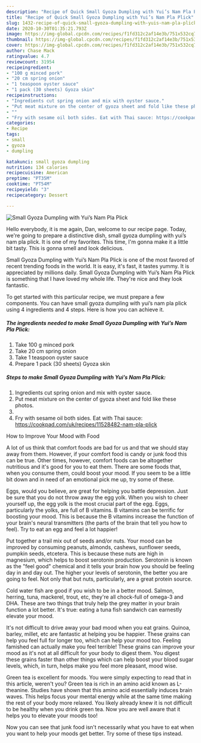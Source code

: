 ```yaml
---
description: "Recipe of Quick Small Gyoza Dumpling with Yui’s Nam Pla Plick"
title: "Recipe of Quick Small Gyoza Dumpling with Yui’s Nam Pla Plick"
slug: 1432-recipe-of-quick-small-gyoza-dumpling-with-yuis-nam-pla-plick
date: 2020-10-30T01:35:21.793Z
image: https://img-global.cpcdn.com/recipes/f1fd312c2af14e3b/751x532cq70/small-gyoza-dumpling-with-yuis-nam-pla-plick-recipe-main-photo.jpg
thumbnail: https://img-global.cpcdn.com/recipes/f1fd312c2af14e3b/751x532cq70/small-gyoza-dumpling-with-yuis-nam-pla-plick-recipe-main-photo.jpg
cover: https://img-global.cpcdn.com/recipes/f1fd312c2af14e3b/751x532cq70/small-gyoza-dumpling-with-yuis-nam-pla-plick-recipe-main-photo.jpg
author: Chase Mack
ratingvalue: 4.7
reviewcount: 31954
recipeingredient:
- "100 g minced pork"
- "20 cm spring onion"
- "1 teaspoon oyster sauce"
- "1 pack (30 sheets) Gyoza skin"
recipeinstructions:
- "Ingredients cut spring onion and mix with oyster sauce."
- "Put meat mixture on the center of gyoza sheet and fold like these photos."
- ""
- "Fry with sesame oil both sides. Eat with Thai sauce: https://cookpad.com/uk/recipes/11528482-nam-pla-plick"
categories:
- Recipe
tags:
- small
- gyoza
- dumpling

katakunci: small gyoza dumpling 
nutrition: 134 calories
recipecuisine: American
preptime: "PT35M"
cooktime: "PT54M"
recipeyield: "3"
recipecategory: Dessert

---
```



![Small Gyoza Dumpling with Yui’s Nam Pla Plick](https://img-global.cpcdn.com/recipes/f1fd312c2af14e3b/751x532cq70/small-gyoza-dumpling-with-yuis-nam-pla-plick-recipe-main-photo.jpg)

Hello everybody, it is me again, Dan, welcome to our recipe page. Today, we're going to prepare a distinctive dish, small gyoza dumpling with yui’s nam pla plick. It is one of my favorites. This time, I'm gonna make it a little bit tasty. This is gonna smell and look delicious.

Small Gyoza Dumpling with Yui’s Nam Pla Plick is one of the most favored of recent trending foods in the world. It is easy, it's fast, it tastes yummy. It is appreciated by millions daily. Small Gyoza Dumpling with Yui’s Nam Pla Plick is something that I have loved my whole life. They're nice and they look fantastic.




To get started with this particular recipe, we must prepare a few components. You can have small gyoza dumpling with yui’s nam pla plick using 4 ingredients and 4 steps. Here is how you can achieve it.

<!--inarticleads1-->

##### The ingredients needed to make Small Gyoza Dumpling with Yui’s Nam Pla Plick:

1. Take 100 g minced pork
1. Take 20 cm spring onion
1. Take 1 teaspoon oyster sauce
1. Prepare 1 pack (30 sheets) Gyoza skin




<!--inarticleads2-->

##### Steps to make Small Gyoza Dumpling with Yui’s Nam Pla Plick:

1. Ingredients cut spring onion and mix with oyster sauce.
1. Put meat mixture on the center of gyoza sheet and fold like these photos.
1. 
1. Fry with sesame oil both sides. Eat with Thai sauce: https://cookpad.com/uk/recipes/11528482-nam-pla-plick




How to Improve Your Mood with Food


A lot of us think that comfort foods are bad for us and that we should stay away from them. However, if your comfort food is candy or junk food this can be true. Other times, however, comfort foods can be altogether nutritious and it's good for you to eat them. There are some foods that, when you consume them, could boost your mood. If you seem to be a little bit down and in need of an emotional pick me up, try some of these.

Eggs, would you believe, are great for helping you battle depression. Just be sure that you do not throw away the egg yolk. When you wish to cheer yourself up, the egg yolk is the most crucial part of the egg. Eggs, particularly the yolks, are full of B vitamins. B vitamins can be terrific for boosting your mood. This is because the B vitamins increase the function of your brain's neural transmitters (the parts of the brain that tell you how to feel). Try to eat an egg and feel a lot happier!

Put together a trail mix out of seeds and/or nuts. Your mood can be improved by consuming peanuts, almonds, cashews, sunflower seeds, pumpkin seeds, etcetera. This is because these nuts are high in magnesium, which helps to boost serotonin production. Serotonin is known as the "feel good" chemical and it tells your brain how you should be feeling day in and day out. The higher your levels of serotonin, the better you are going to feel. Not only that but nuts, particularly, are a great protein source.

Cold water fish are good if you wish to be in a better mood. Salmon, herring, tuna, mackerel, trout, etc, they're all chock-full of omega-3 and DHA. These are two things that truly help the grey matter in your brain function a lot better. It's true: eating a tuna fish sandwich can earnestly elevate your mood. 

It's not difficult to drive away your bad mood when you eat grains. Quinoa, barley, millet, etc are fantastic at helping you be happier. These grains can help you feel full for longer too, which can help your mood too. Feeling famished can actually make you feel terrible! These grains can improve your mood as it's not at all difficult for your body to digest them. You digest these grains faster than other things which can help boost your blood sugar levels, which, in turn, helps make you feel more pleasant, mood wise.

Green tea is excellent for moods. You were simply expecting to read that in this article, weren't you? Green tea is rich in an amino acid known as L-theanine. Studies have shown that this amino acid essentially induces brain waves. This helps focus your mental energy while at the same time making the rest of your body more relaxed. You likely already knew it is not difficult to be healthy when you drink green tea. Now you are well aware that it helps you to elevate your moods too!

Now you can see that junk food isn't necessarily what you have to eat when you want to help your moods get better. Try  some  of  these  tips  instead.

